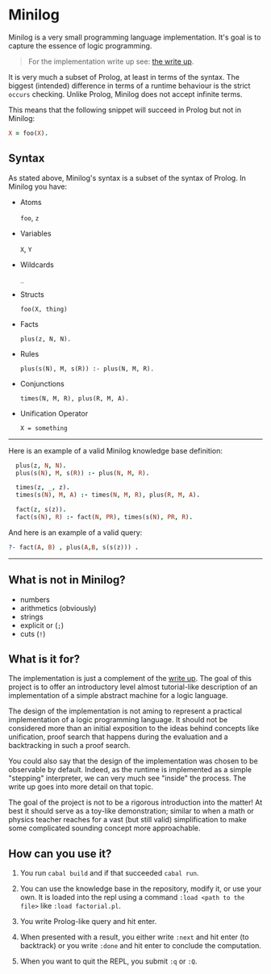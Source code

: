 # Minilog

Minilog is a very small programming language implementation.
It's goal is to capture the essence of logic programming.

> For the implementation write up see: [the write up](./WRITEUP.md).

It is very much a subset of Prolog, at least in terms of the syntax.
The biggest (intended) difference in terms of a runtime behaviour is the strict
`occurs` checking.
Unlike Prolog, Minilog does not accept infinite terms.

This means that the following snippet will succeed in Prolog but not in Minilog:

```prolog
X = foo(X).
```

## Syntax
As stated above, Minilog's syntax is a subset of the syntax of Prolog.
In Minilog you have:

- Atoms

  `foo`, `z`

- Variables

  `X`, `Y`
- Wildcards

  `_`
- Structs

  `foo(X, thing)`

- Facts

  `plus(z, N, N).`

- Rules

  `plus(s(N), M, s(R)) :- plus(N, M, R).`

- Conjunctions

  `times(N, M, R), plus(R, M, A).`

- Unification Operator

  `X = something`

----

Here is an example of a valid Minilog knowledge base definition:
```prolog
  plus(z, N, N).
  plus(s(N), M, s(R)) :- plus(N, M, R).

  times(z, _, z).
  times(s(N), M, A) :- times(N, M, R), plus(R, M, A).

  fact(z, s(z)).
  fact(s(N), R) :- fact(N, PR), times(s(N), PR, R).
```

And here is an example of a valid query:
```prolog
?- fact(A, B) , plus(A,B, s(s(z))) .
```

---

## What is not in Minilog?

- numbers
- arithmetics (obviously)
- strings
- explicit or (`;`)
- cuts (`!`)

## What is it for?

The implementation is just a complement of the [write up](./WRITEUP.md).
The goal of this project is to offer an introductory level almost tutorial-like description of an implementation of a simple abstract machine for a logic language.

The design of the implementation is not aming to represent a practical implementation of a logic programming language.
It should not be considered more than an initial exposition to the ideas behind concepts like
unification, proof search that happens during the evaluation and a backtracking in such a proof search.

You could also say that the design of the implementation was chosen to be observable by default. Indeed, as the runtime is implemented
as a simple "stepping" interpreter, we can very much see "inside" the process.
The write up goes into more detail on that topic.

The goal of the project is not to be a rigorous introduction into the matter! At best it should serve as a toy-like demonstration; similar to when a math or physics teacher reaches for a vast (but still valid) simplification to make some complicated sounding concept more approachable.


## How can you use it?

1) You run `cabal build` and if that succeeded `cabal run`.

2) You can use the knowledge base in the repository, modify it, or use your own. It is loaded into the repl using a command `:load <path to the file>` like `:load factorial.pl`.

3) You write Prolog-like query and hit enter.

4) When presented with a result, you either write `:next` and hit enter (to backtrack) or you write `:done` and hit enter to conclude the computation.

5) When you want to quit the REPL, you submit `:q` or `:Q`.
